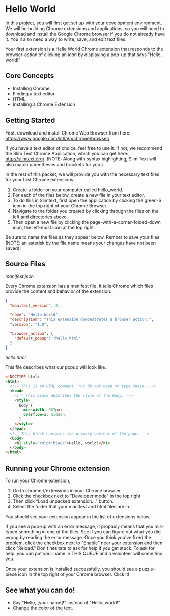 # Hello World

In this project, you will first get set up with your development environment. We will be building Chrome extensions and applications, so you will need to download and install the Google Chrome browser if you do not already have it. You'll also need a way to write, save, and edit text files.

Your first extension is a Hello World Chrome extension that responds to the browser-action of clicking an icon by displaying a pop-up that says "Hello, world!"

## Core Concepts

  * Installing Chrome
  * Finding a text editor
  * HTML
  * Installing a Chrome Extension

## Getting Started

First, download and install Chrome Web Browser from here: https://www.google.com/intl/en/chrome/browser/.

If you have a text editor of choice, feel free to use it. If not, we recommend the Slim Text Chrome Application, which you can get here: http://slimtext.org/. (NOTE: Along with syntax highlighting, Slim Text will also match parentheses and brackets for you.)

In the rest of this packet, we will provide you with the necessary text files for your first Chrome extensions. 

1. Create a folder on your computer called hello_world.
2. For each of the files below, create a new file in your text editor. 
3. To do this in Slimtext, first open the application by clicking the green-S icon in the top right of your Chrome Browser. 
4. Navigate to the folder you created by clicking through the files on the left and directories above. 
5. Then open a new file by clicking the page-with-a-corner-folded-down icon, the left-most icon at the top right. 

Be sure to name the files as they appear below. Rember to save your files (NOTE: an asterisk by the file name means your changes have not been saved)!

## Source Files

*manifest.json*

Every Chrome extension has a manifest file. It tells Chrome which files provide the content and behavior of the extension.

```json
{
  "manifest_version": 2,

  "name": "Hello World",
  "description": "This extension demonstrates a browser action.",
  "version": "1.0",

  "browser_action": {
    "default_popup": "hello.html"
  }
}
```

*hello.html*

This file describes what our popup will look like.

```html
<!DOCTYPE html>
<html>
  <!-- This is an HTML comment. You do not need to type these. -->
  <head>
    <!-- This block describes the style of the body. -->
    <style>                                                                                                                                                                                                                                 
      body {                                                                                                                                                                                                                                
        min-width: 357px;                                                                                                                                                                                                                   
        overflow-x: hidden;                                                                                                                                                                                                                 
      }                                                                                                                                                                                                                                     
    </style>
  </head>
  <!-- This block contains the primary content of the page. -->
  <body>
    <h1 style="color:black">Hello, world!</h1>
  </body>
</html>
```

## Running your Chrome extension

To run your Chrome extension, 

1. Go to chrome://extensions in your Chrome browser. 
2. Click the checkbox next to "Developer mode" in the top right
3. Then click “Load unpacked extension...” button. 
4. Select the folder that your manifest and html files are in. 

You should see your extension appear in the list of extensions below.

If you see a pop-up with an error message, it propably means that you mis-typed something in one of the files. See if you can figure out what you did wrong by reading the error message. Once you think you've fixed the problem, click the checkbox next to "Enable" near your extension and then click "Reload." Don't hesitate to ask for help if you get stuck. To ask for help, you can put your name in THIS QUEUE and a volunteer will come find you.

Once your extension is installed successfully, you should see a puzzle-piece icon in the top right of your Chrome browser. Click it!

## See what you can do!

  - Say "Hello, [your name]!" instead of "Hello, world!"
  - Change the color of the text.
